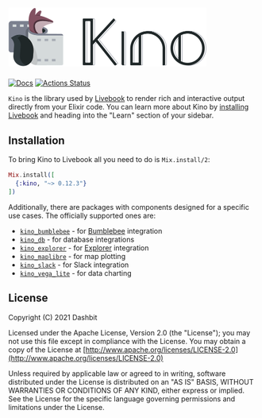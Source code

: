 <h1><img src="https://github.com/elixir-nx/kino/raw/main/images/kino.png" alt="Kino" width="400"></h1>

[![Docs](https://img.shields.io/badge/hex.pm-docs-8e7ce6.svg)](https://hexdocs.pm/kino)
[![Actions Status](https://github.com/livebook-dev/kino/workflows/Test/badge.svg)](https://github.com/livebook-dev/kino/actions)

`Kino` is the library used by [Livebook](https://github.com/elixir-nx/livebook)
to render rich and interactive output directly from your Elixir code. You can learn
more about Kino by [installing Livebook](https://livebook.dev/) and heading into
the "Learn" section of your sidebar.

## Installation

To bring Kino to Livebook all you need to do is `Mix.install/2`:

```elixir
Mix.install([
  {:kino, "~> 0.12.3"}
])
```

Additionally, there are packages with components designed for a specific
use cases. The officially supported ones are:

  * [`kino_bumblebee`](https://github.com/livebook-dev/kino_bumblebee) - for [Bumblebee](https://github.com/elixir-nx/bumblebee) integration
  * [`kino_db`](https://github.com/livebook-dev/kino_db) - for database integrations
  * [`kino_explorer`](https://github.com/livebook-dev/kino_explorer) - for [Explorer](https://github.com/elixir-nx/explorer) integration
  * [`kino_maplibre`](https://github.com/livebook-dev/kino_maplibre) - for map plotting
  * [`kino_slack`](https://github.com/livebook-dev/kino_slack) - for Slack integration
  * [`kino_vega_lite`](https://github.com/livebook-dev/kino_vega_lite) - for data charting

## License

Copyright (C) 2021 Dashbit

Licensed under the Apache License, Version 2.0 (the "License");
you may not use this file except in compliance with the License.
You may obtain a copy of the License at [http://www.apache.org/licenses/LICENSE-2.0](http://www.apache.org/licenses/LICENSE-2.0)

Unless required by applicable law or agreed to in writing, software
distributed under the License is distributed on an "AS IS" BASIS,
WITHOUT WARRANTIES OR CONDITIONS OF ANY KIND, either express or implied.
See the License for the specific language governing permissions and
limitations under the License.
